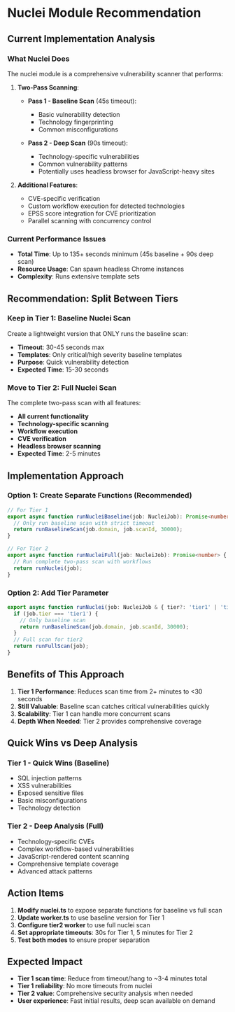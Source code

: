 # Nuclei Module Recommendation

## Current Implementation Analysis

### What Nuclei Does
The nuclei module is a comprehensive vulnerability scanner that performs:

1. **Two-Pass Scanning**:
   - **Pass 1 - Baseline Scan** (45s timeout):
     - Basic vulnerability detection
     - Technology fingerprinting
     - Common misconfigurations
   
   - **Pass 2 - Deep Scan** (90s timeout):
     - Technology-specific vulnerabilities
     - Common vulnerability patterns
     - Potentially uses headless browser for JavaScript-heavy sites

2. **Additional Features**:
   - CVE-specific verification
   - Custom workflow execution for detected technologies
   - EPSS score integration for CVE prioritization
   - Parallel scanning with concurrency control

### Current Performance Issues
- **Total Time**: Up to 135+ seconds minimum (45s baseline + 90s deep scan)
- **Resource Usage**: Can spawn headless Chrome instances
- **Complexity**: Runs extensive template sets

## Recommendation: Split Between Tiers

### Keep in Tier 1: Baseline Nuclei Scan
Create a lightweight version that ONLY runs the baseline scan:
- **Timeout**: 30-45 seconds max
- **Templates**: Only critical/high severity baseline templates
- **Purpose**: Quick vulnerability detection
- **Expected Time**: 15-30 seconds

### Move to Tier 2: Full Nuclei Scan
The complete two-pass scan with all features:
- **All current functionality**
- **Technology-specific scanning**
- **Workflow execution**
- **CVE verification**
- **Headless browser scanning**
- **Expected Time**: 2-5 minutes

## Implementation Approach

### Option 1: Create Separate Functions (Recommended)
```typescript
// For Tier 1
export async function runNucleiBaseline(job: NucleiJob): Promise<number> {
  // Only run baseline scan with strict timeout
  return runBaselineScan(job.domain, job.scanId, 30000);
}

// For Tier 2  
export async function runNucleiFull(job: NucleiJob): Promise<number> {
  // Run complete two-pass scan with workflows
  return runNuclei(job);
}
```

### Option 2: Add Tier Parameter
```typescript
export async function runNuclei(job: NucleiJob & { tier?: 'tier1' | 'tier2' }): Promise<number> {
  if (job.tier === 'tier1') {
    // Only baseline scan
    return runBaselineScan(job.domain, job.scanId, 30000);
  }
  // Full scan for tier2
  return runFullScan(job);
}
```

## Benefits of This Approach

1. **Tier 1 Performance**: Reduces scan time from 2+ minutes to <30 seconds
2. **Still Valuable**: Baseline scan catches critical vulnerabilities quickly
3. **Scalability**: Tier 1 can handle more concurrent scans
4. **Depth When Needed**: Tier 2 provides comprehensive coverage

## Quick Wins vs Deep Analysis

### Tier 1 - Quick Wins (Baseline)
- SQL injection patterns
- XSS vulnerabilities
- Exposed sensitive files
- Basic misconfigurations
- Technology detection

### Tier 2 - Deep Analysis (Full)
- Technology-specific CVEs
- Complex workflow-based vulnerabilities
- JavaScript-rendered content scanning
- Comprehensive template coverage
- Advanced attack patterns

## Action Items

1. **Modify nuclei.ts** to expose separate functions for baseline vs full scan
2. **Update worker.ts** to use baseline version for Tier 1
3. **Configure tier2 worker** to use full nuclei scan
4. **Set appropriate timeouts**: 30s for Tier 1, 5 minutes for Tier 2
5. **Test both modes** to ensure proper separation

## Expected Impact

- **Tier 1 scan time**: Reduce from timeout/hang to ~3-4 minutes total
- **Tier 1 reliability**: No more timeouts from nuclei
- **Tier 2 value**: Comprehensive security analysis when needed
- **User experience**: Fast initial results, deep scan available on demand